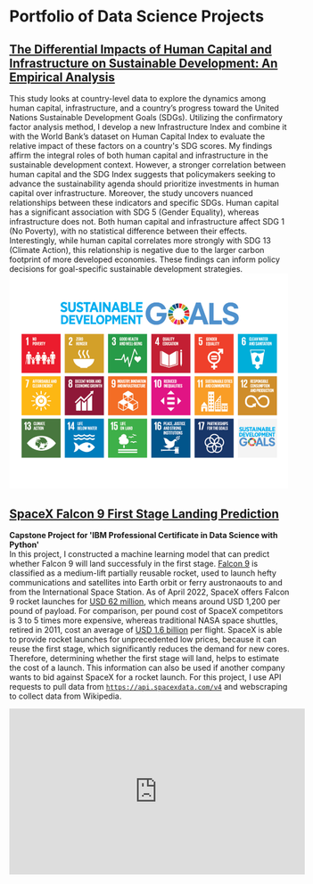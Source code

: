 # Portfolio of Data Science Projects  
  
  
## [The Differential Impacts of Human Capital and Infrastructure on Sustainable Development: An Empirical Analysis](https://github.com/hpanahov/humanCap_infrastructure) 
This study looks at country-level data to explore the dynamics among human capital, infrastructure, and a country’s progress toward the United Nations Sustainable Development Goals (SDGs). Utilizing the confirmatory factor analysis method, I develop a new Infrastructure Index and combine it with the World Bank’s dataset on Human Capital Index to evaluate the relative impact of these factors on a country's SDG scores. My findings affirm the integral roles of both human capital and infrastructure in the sustainable development context. However, a stronger correlation between human capital and the SDG Index suggests that policymakers seeking to advance the sustainability agenda should prioritize investments in human capital over infrastructure. Moreover, the study uncovers nuanced relationships between these indicators and specific SDGs. Human capital has a significant association with SDG 5 (Gender Equality), whereas infrastructure does not. Both human capital and infrastructure affect SDG 1 (No Poverty), with no statistical difference between their effects. Interestingly, while human capital correlates more strongly with SDG 13 (Climate Action), this relationship is negative due to the larger carbon footprint of more developed economies. These findings can inform policy decisions for goal-specific sustainable development strategies. 
<img src="https://github.com/hpanahov/humanCap_infrastructure/blob/main/Media/UN_SDG.png" width="500" alt="UN SDG"> 


## [SpaceX  Falcon 9 First Stage Landing Prediction](https://github.com/hpanahov/SpaceX_data) 
**Capstone Project for 'IBM Professional Certificate in Data Science with Python'**   
In this project, I constructed a machine learning model that can predict whether Falcon 9 will land successfuly in the first stage. [Falcon 9](https://www.spacex.com/vehicles/falcon-9/) is classified as a medium-lift partially reusable rocket, used to launch hefty communications and satellites into Earth orbit or ferry austronaouts to and from the International Space Station. As of April 2022, SpaceX offers Falcon 9 rocket launches for [USD 62 million](https://www.nbcnews.com/science/space/space-launch-costs-growing-business-industry-rcna23488), which means around USD 1,200 per pound of payload. For comparison, per pound cost of SpaceX competitors is 3 to 5 times more expensive, whereas traditional NASA space shuttles, retired in 2011, cost an average of [USD 1.6 billion](https://aerospace.csis.org/data/space-launch-to-low-earth-orbit-how-much-does-it-cost/) per flight. SpaceX is able to provide rocket launches for unprecedented low prices, because it can reuse the first stage, which significantly reduces the demand for new cores. Therefore, determining whether the first stage will land, helps to estimate the cost of a launch. This information can also be used if another company wants to bid against SpaceX for a rocket launch. For this project, I use API requests to pull data from <code>https://api.spacexdata.com/v4</code> and webscraping to collect data from Wikipedia. 
<iframe width="530" height="298" src="https://www.youtube.com/embed/1sJlFzUQVmY" title="YouTube video player" frameborder="0" allow="accelerometer; autoplay; clipboard-write; encrypted-media; gyroscope; picture

### More Data Science projects will be featured here by January 15, 2024.  



